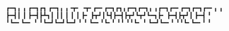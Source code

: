 ┏━┓╻  ╻     ┏━┓┏┓ ┏━┓╻ ╻╺┳╸   ╺┳╸┏━╸┏━┓┏┓╻┏━┓┏━┓╻ ╻┏━┓┏━╸┏━┓┏━┓┏━╸╻ ╻
┣━┫┃  ┃     ┣━┫┣┻┓┃ ┃┃ ┃ ┃     ┃ ┣╸ ┣┳┛┃┗┫┣━┫┣┳┛┗┳┛┗━┓┣╸ ┣━┫┣┳┛┃  ┣━┫
╹ ╹┗━╸┗━╸   ╹ ╹┗━┛┗━┛┗━┛ ╹     ╹ ┗━╸╹┗╸╹ ╹╹ ╹╹┗╸ ╹ ┗━┛┗━╸╹ ╹╹┗╸┗━╸╹ ╹

